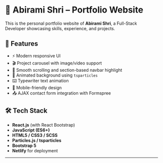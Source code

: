 # 💼 Abirami Shri – Portfolio Website

This is the personal portfolio website of **Abirami Shri**, a Full-Stack Developer showcasing skills, experience, and projects.



## 🚀 Features

- ⚡ Modern responsive UI
- 🎬 Project carousel with image/video support
- 🧩 Smooth scrolling and section-based navbar highlight
- 🎨 Animated background using `tsparticles`
- ⌨️ Typewriter text animation
- 📱 Mobile-friendly design
- 📤 AJAX contact form integration with Formspree


## 🛠️ Tech Stack

- **React.js** (with React Bootstrap)
- **JavaScript (ES6+)**
- **HTML5 / CSS3 / SCSS**
- **Particles.js / tsparticles**
- **Bootstrap 5**
- **Netlify** for deployment

---